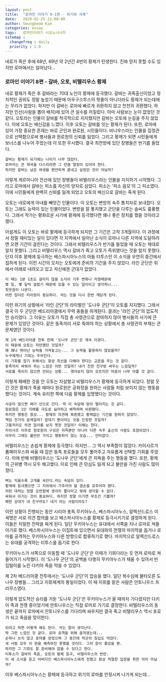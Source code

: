 ```yaml
---
layout: post
title:  "로마인 이야기 8-1편 - 위기와 극복"
date:   2020-02-25 22:00:00
author: Seungbeom Kim
categories: essay
tags:	로마인이야기 시오노나나미
sitemap :
  changefreq : daily
  priority : 1.0
---
```


네로가 죽은 후에 68년, 69년 약 2년간 4번의 황제가 탄생한다. 진짜 믿지 못할 수도 있지만 로마에서는 일어났다...

### 로마인 이야기 8편 - 갈바, 오토, 비텔리우스 황제

네로 황제가 죽은 후 갈바라는 70대 노인이 황제에 등극했다. 갈바는 귀족출신이었고 정치적인 권위도 정말 높았기 때문에 아우구스투스의 핏줄이 아니더라도 황제가 되는데에는 무리가 없었다. 하지만 이 갈바는 로마에 빠르게 귀환하지 않고 천천히 귀환했다. 하지만 인선(사람을 뽑아 배치)에 있어 큰 실수를 저질렀다. 아마 사람보는 눈이 없었던 것 같다. 오토라는 인물이 갈바를 적극적으로 지지했지만 갈바는 오토에 눈길을 주지 않았다. 이에 오토는 배신감을 느꼈다. 이후 오토는 갈바를 잇는 황제가 된다. 또한, 로마에 있어 가장 중요한 존재는 바로 군인과 원로원, 시민들이다. 비니우스라는 인물을 집정관으로 선택함으로써 병사들과 원로원의 신뢰를 잃었다. 그리고 황제가 되면 시민들에게 보너스를 나누어 주었는데 이 또한 무시했다. 결국 최전방에 있던 장병들은 반기를 들었다.

```
갈바는 황제가 되기에는 나이가 너무 많았다.
로마라는 큰 제국을 다스리려면 그 만큼 열정이 있어야 한다.
하지만 갈바는 남은 여생을 편안하게 끝내고 싶었던 것이 아닐까?
```

이렇게 게르마니아 전선에 있던 장병들이 비텔리우스라는 인물을 지지하기 시작했다. 그리고 로마에서 갈바는 피소를 자신의 양자로 삼았다. 피소는 '피소 음모'의 그 피소였다. 이에 시민들에게 완벽히 신뢰를 잃게 되었고 오토의 배신으로 갈바는 죽게 된다.

오토는 네로에게 아내를 빼앗긴 인물이다. 이 오토는 변방의 속주 통치자로 보내졌다. 오토는 그래도 능력이 있는 인물이었다. 변방을 잘 통치했고 군단을 다루는 솜씨도 훌륭했다. 그래서 작가는 평화로운 시기에 황제에 등극했다면 꽤나 좋은 정치를 했을 것이라고 했다.

아쉽게도 이 오토는 바로 황제에 등극하게 되지만 그 기간은 고작 3개월이다. 이 과정에서 정말 재미있는 일이 있다면 각 지역에서 일어난 소식이 로마나 다른 지역에 도달하려면 오랜 기간이 걸린다는 것이다. 그래서 비텔리우스가 반기를 들었을 때 오토는 제대로 알지 못했다. 그리고 비텔리우스 역시 갈바가 죽고 오토가 즉위했다는 것을 알지 못했다. 단지 이후 황제에 등극하는 베스파시아누스의 아들 티투스만 이 소식을 우연히 중간에서 접하게 된다. 이런 시간의 오차는 오토에게 준비의 기간을 주지 않았다. 라인 군단은 위에서 아래로 내려오고 있고 자신에겐 군대가 없었다.

```
이 때는 1분 1초도 걸리지 않을 소식이 기후 변화나 지형때문에
몇 일, 몇 달씩 걸렸기 때문에 있을 수 있는 일이라고 생각하니...
헛웃음이 나온다.
어떤 일이든 타이밍이 중요하다. 라는 것을 다시 한번 깨닫게 된다.
```

이런 위기의 상황에서 '라인 군단'의 라이벌인 '도나우 군단'이 오토를 지지했다. 그래서 결국 이 두 군단은 베드리아쿰에서 무력 충돌을 하게된다. 결과는 '라인 군단'의 압도적인 승리였다. 그 이유는 오토가 직접 총 사령관으로 참여하지 않아 병사들의 사기에 큰 문제가 있었던 것이다. 같은 동족끼리 서로 죽여야 하는 상황에서 총 사령관의 부재는 큰 문제였던 것이다.

```
제 1차 베드리아쿰 전투 전에 '도나우 군단'은 계속 이겼다.
이 때문에 오토는 자만했던 것일까?
왜 꽤나 뛰어난 능력을 가져놓고는... 그 능력을 활용하지 않았을까?
누구에게나 기회는 주어진다.
이 기회를 잡기 위해서는 항상 최선을 다해야 한다는 교훈을 주는 것 같다.
동족끼리 싸워야 하는 느낌은 어떤 것일까? 내가 친한 친구랑 싸우는 느낌일까?
서로를 죽이지 않으면 안되는 상황... 겪어보지 않아 모르지만 마음이 너무 아플 것 같다.
```

이렇게 패배한 것을 안 오토는 자살했고 비텔리우스가 황제에 등극하게 되었다. 정말 웃긴 것은 황제가 죽을 때마다 원로원은 공화정을 원하는 사람들 처럼 보이지 않는 행동을 했다는 것이다. 계속 유리한 쪽에 다음 황제를 임명했다는 것이다.

```
사공이 많으면 배가 산으로 간다. 딱 이 속담에 맞아 떨어지는 것 같다.
원로원은 1인 지배를 극도로 싫어하고 배척하며 비판했다.
하지만 행동은 항상... 황제의 의견에 복종했고 황제없는 기간을 원하지 않았다.
책임 전가의 문제일까? 껍데기 뿐이라는 것을 인정한 것일까?
그들끼리도 의견 일치를 보지 못한 것일까? 이해는 한다.
카이사르 이후로 원로원의 구성은 귀족뿐만 아니라 다른 속주 출신의 사람도 포함되었다.
아무리 그래도 불만만 가지고 행동하지 않는 모습... 안타깝다.
```

비텔리우스는 손쉽게 황제에 등극했다. 하지만... 그 역시 부족함이 많았다. 카이사르가 폼페이우스와 싸울 때 잡은 동족 포로들을 모두 풀어주고 자유롭게 선택할 기회를 주었다. 이에 반해 비텔리우스는 '도나우 군단'에게 큰 치욕을 주는 행동을 했다. 또한, 황제의 근위병 역시 모두 해고했다. 이로 인해 큰 민심도 잃게 되고 불만을 가진 사람도 많아졌다.

```
벼는 익을수록 고개를 숙인다.라는 속담이 있다.
황제에 등극했으면 그 지위에서 가추어야 할 겸손을 갖추어야 했다.
저런 대처는 정말 오만함에 생각이 짧다라고 밖에 생각할 수 없다.
싸워서 이기는 것이 중요하다. 하지만 정말 이기면 무조건 기쁠까?
패한 상대가 내 친구라도? 내가 아는 사람이라도?
```

이런 상황이 진행되는 동안 시리아 총독 무키아누스, 베스파시아누스, 알렉산드로스 이 세명은 서로 의견 합의를 보고 베스파시아누스를 황제로 등극시키기로 결정하게 된다. 이들은 치밀한 전략을 짜게 된다. 일단 무키아누스는 유대에서 서쪽을 지나 로마로 쳐들아기로 했다. 베스파시아누스는 이집트에 있으면서 유대와의 전쟁의 마지막을 돕거나 로마를 공격하는 무키아누스와 다른 방향으로 합류하기로 했다. 마지막으로 알렉산드로스는 유대를 공격하는 티투스를 돕기로 한다.

무키아누스가 서쪽으로 이동할 때 '도나우 군단'은 이때가 기회다라는 듯 먼저 로마로 쳐들어가기 시작했다. 이 '도나우 군단'의 공백을 다행히 무키아누스가 채울 수 있어서 빈집털이를 노린 다키아 족을 막을 수 있었다.

제 2차 베드리아쿰 전투에서는 '도나우 군단'이 압승을 했다. 일단 복수심에 불타오른 도나우 장병들... 그리고 지휘체계의 통일이었다. 이 때 지휘를 맡은 사람은 안토니우스 프리무스였다.

이렇게 압도적인 승리를 거둔 '도나우 군단'은 무키아누스가 올 때까지 기다렸지만 다키아 족과 전쟁 중이었기에 안토니우스는 직접 로마로 가기로 결정한다. 비텔리우스의 동생은 끝까지 로마에서 안토니우스를 기다리며 싸우지만 결국 죽고 비텔리우스 역시 포로가 되고 죽음을 맞이한다.

```
되려고 하면 어떻게 해도 된다. 라는 말이 생각난다.
딱 그런 느낌인 것 같다. 로마 공격을 위해 움직였는데...
손하나 쓰지 않고 로마를 얻었으며 그 중간에 적군의 침입도 막았다.
세 사람 모두 이 판을 예측하진 못했을 것이다. 그저 운이 좋았을 뿐.
하지만 그 기회도 잘 준비해야 잡을 수 있다고 한다.
티투스가 갈바의 죽음, 오토의 황제 등극, 비텔리우스의 반란.
이 세 소식을 듣고 아버지인 베스파시아누스에게 전했고 항상 적절한 입장을 취한 덕이 아닐까?
```

이후 베스파시아누스는 황제에 등극하고 위기의 로마를 안정시켜 나가게 되는데...
